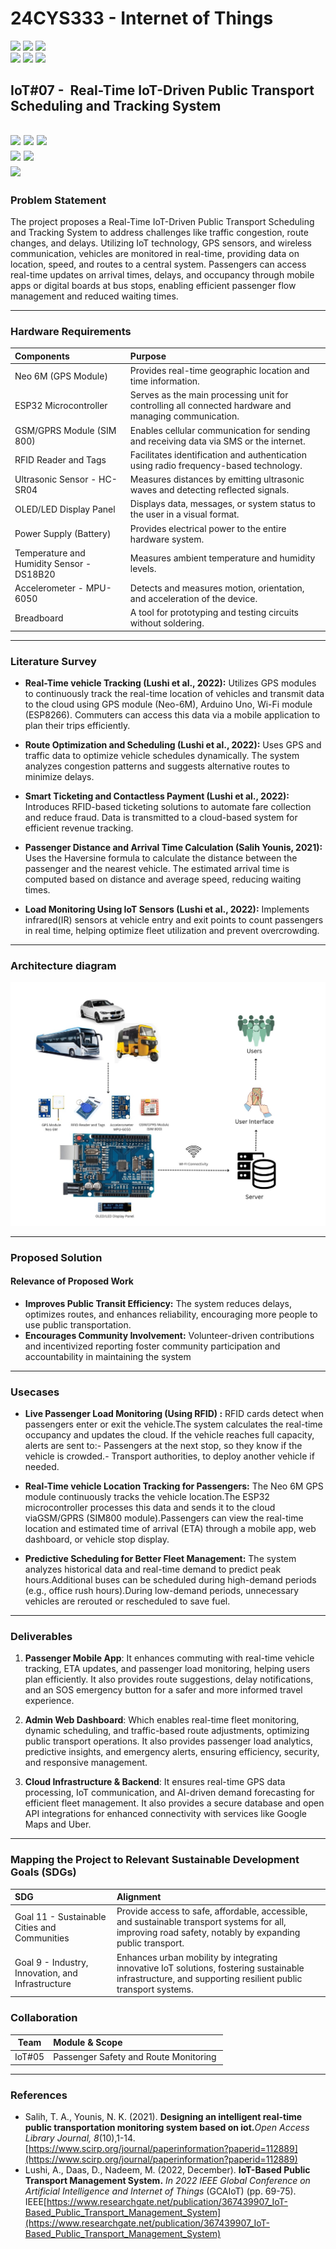 # 24CYS333 - Internet of Things
![](https://img.shields.io/badge/Batch-22CYS-lightgreen) ![](https://img.shields.io/badge/UG-blue) ![](https://img.shields.io/badge/Subject-IoT-blue)
<br/>
![](https://img.shields.io/badge/Lecture-2-orange) ![](https://img.shields.io/badge/Practical-3-orange) ![](https://img.shields.io/badge/Credits-3-orange) <br/>

## IoT#07 -  Real-Time IoT-Driven Public Transport Scheduling and Tracking System

![](https://img.shields.io/badge/Member-Asrita_NL-gold)  ![](https://img.shields.io/badge/Member-Chitla_Vyshali-gold)  ![](https://img.shields.io/badge/Member-Chinni_Nagasree_Hansica-gold) <br/> 
![](https://img.shields.io/badge/SDG-11-darkgreen) ![](https://img.shields.io/badge/SDG-9-darkgreen) <br/>
![](https://img.shields.io/badge/Reviewed-23rd_Jan_2025-brown)
---
### Problem Statement
The project proposes a Real-Time IoT-Driven Public Transport Scheduling and Tracking System to address challenges like traffic congestion, route changes, and delays. Utilizing IoT technology, GPS sensors, and wireless communication, vehicles are monitored in real-time, providing data on location, speed, and routes to a central system. Passengers can access real-time updates on arrival times, delays, and occupancy through mobile apps or digital boards at bus stops, enabling efficient passenger flow management and reduced waiting times.

---
### Hardware Requirements

| Components               | Purpose                                                                                          |
|:-------------------------|:-------------------------------------------------------------------------------------------------|
|Neo 6M (GPS Module)  | Provides real-time geographic location and time information. |
|ESP32 Microcontroller           | Serves as the main processing unit for controlling all connected hardware and managing communication. |
|GSM/GPRS Module (SIM 800)    | Enables cellular communication for sending and receiving data via SMS or the internet. |
|RFID Reader and Tags             | Facilitates identification and authentication using radio frequency-based technology. |
|Ultrasonic Sensor - HC-SR04    | Measures distances by emitting ultrasonic waves and detecting reflected signals. |
|OLED/LED Display Panel            | Displays data, messages, or system status to the user in a visual format. |
|Power Supply (Battery)               | Provides electrical power to the entire hardware system. |
|Temperature and Humidity Sensor - DS18B20    | Measures ambient temperature and humidity levels. |
|Accelerometer - MPU-6050           | Detects and measures motion, orientation, and acceleration of the device. |
|Breadboard               | A tool for prototyping and testing circuits without soldering. |


---
### Literature Survey  
 - **Real-Time vehicle Tracking (Lushi et al., 2022):** Utilizes GPS modules to continuously track the real-time location of vehicles and transmit data to the cloud using GPS module (Neo-6M), Arduino Uno, Wi-Fi module (ESP8266). Commuters can access this data via a mobile application to plan their trips efficiently.
 
 - **Route Optimization and Scheduling (Lushi et al., 2022):** Uses GPS and traffic data to optimize vehicle schedules dynamically. The system analyzes congestion patterns and suggests alternative routes to minimize delays.
   
 - **Smart Ticketing and Contactless Payment (Lushi et al., 2022):** Introduces RFID-based ticketing solutions to automate fare collection and reduce fraud. Data is transmitted to a cloud-based system for efficient revenue tracking.
   
 - **Passenger Distance and Arrival Time Calculation (Salih Younis, 2021):** Uses the Haversine formula to calculate the distance between the passenger and the nearest vehicle. The estimated arrival time is computed based on distance and average speed, reducing waiting times.
   
 - **Load Monitoring Using IoT Sensors (Lushi et al., 2022):** Implements infrared(IR) sensors at vehicle entry and exit points to count passengers in real time, helping optimize fleet utilization and prevent overcrowding.
 
---
### Architecture diagram
<img alt="Original" src="https://github.com/Amrita-TIFAC-Cyber-Blockchain/24CYS333-Internet-of-Things/blob/main/Assets/Projects/IoT07/Architecture_%20diagram.jpeg">

---
### Proposed Solution 

#### Relevance of Proposed Work  
- **Improves Public Transit Efficiency:** The system reduces delays, optimizes routes, and enhances reliability, encouraging more people to use public transportation.
- **Encourages Community Involvement:** Volunteer-driven contributions and incentivized reporting foster community participation and accountability in maintaining the system

---
### Usecases

- **Live Passenger Load Monitoring (Using RFID) :** RFID cards detect when passengers enter or exit the vehicle.The system calculates
 the real-time occupancy and updates the cloud. If the vehicle reaches full capacity, alerts are sent to:- Passengers at the next stop, so they know if the vehicle is crowded.- Transport authorities, to deploy another vehicle if needed.
 
- **Real-Time vehicle Location Tracking for Passengers:** The Neo 6M GPS module continuously tracks the vehicle location.The ESP32 microcontroller processes this data and sends it to the cloud viaGSM/GPRS (SIM800 module).Passengers can view the real-time location and estimated time of arrival (ETA) through a mobile app, web dashboard, or vehicle stop display.  

- **Predictive Scheduling for Better Fleet Management:** The system analyzes historical data and real-time demand to predict peak hours.Additional buses can be scheduled during high-demand periods (e.g., office rush hours).During low-demand periods, unnecessary vehicles are rerouted or rescheduled to save fuel.
 
---
### Deliverables

1. **Passenger Mobile App**: It enhances commuting with real-time vehicle tracking, ETA updates, and passenger load monitoring, helping users plan efficiently. It also provides route suggestions, delay notifications, and an SOS emergency button for a safer and more informed travel experience.
   
2. **Admin Web Dashboard**: Which enables real-time fleet monitoring, dynamic scheduling, and traffic-based route adjustments, optimizing public transport operations. It also provides passenger load analytics, predictive insights, and emergency alerts, ensuring efficiency, security, and responsive management.
   
3. **Cloud Infrastructure & Backend**: It ensures real-time GPS data processing, IoT communication, and AI-driven demand forecasting for efficient fleet management. It also provides a secure database and open API integrations for enhanced connectivity with services like Google Maps and Uber. 
  
---

### Mapping the Project to Relevant Sustainable Development Goals (SDGs) 
| SDG                                      | Alignment                                                                                                                                                 |
|:-----------------------------------------|:----------------------------------------------------------------------------------------------------------------------------------------------------------|
| Goal 11 - Sustainable Cities and Communities | Provide access to safe, affordable, accessible, and sustainable transport systems for all, improving road safety, notably by expanding public transport. |                       
| Goal 9 - Industry, Innovation, and Infrastructure    | Enhances urban mobility by integrating innovative IoT solutions, fostering sustainable infrastructure, and supporting resilient public transport systems.     |


### Collaboration 
| Team | Module & Scope |
|:----:|:---------------|
| IoT#05 | Passenger Safety and Route Monitoring | 
---

### References  
- Salih, T. A., Younis, N. K. (2021). __Designing an intelligent real-time public transportation monitoring system based on iot.__*Open Access Library Journal, 8*(10),1-14.[https://www.scirp.org/journal/paperinformation?paperid=112889](https://www.scirp.org/journal/paperinformation?paperid=112889)
- Lushi, A., Daas, D., Nadeem, M. (2022, December). __IoT-Based Public Transport Management System.__ *In 2022 IEEE Global Conference on Artificial Intelligence and Internet of Things* (GCAIoT) (pp. 69-75). IEEE[https://www.researchgate.net/publication/367439907_IoT-Based_Public_Transport_Management_System](https://www.researchgate.net/publication/367439907_IoT-Based_Public_Transport_Management_System)

